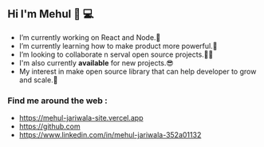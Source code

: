 ### <h2> Hi I'm Mehul  👋 💻 </h2>

- I’m currently working on React and Node.🔭
- I’m currently learning how to make product more powerful.🤔
- I’m looking to collaborate n serval open source projects.👯💬
- I'm also currently **available** for new projects.😎
- My interest in make open source library that can help developer to grow and scale.🚀

 ### <h3> Find me around the web : </h3>

* https://mehul-jariwala-site.vercel.app
* https://github.com
* https://www.linkedin.com/in/mehul-jariwala-352a01132

<!--
**mehuljariwala/mehuljariwala** is a ✨ _special_ ✨ repository because its `README.md` (this file) appears on your GitHub profile.

Here are some ideas to get you started:

- 🔭 I’m currently working on ...
- 🌱 I’m currently learning ...
- 👯 I’m looking to collaborate on ...
- 🤔 I’m looking for help with ...
- 💬 Ask me about ...
- 📫 How to reach me: ...
- 😄 Pronouns: ...
- ⚡ Fun fact: ...
-->
